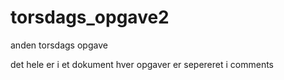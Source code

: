 # torsdags_opgave2
anden torsdags opgave

det hele er i et dokument hver opgaver er sepereret i comments
